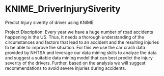 # KNIME_DriverInjurySiverity
Predict Injury siverity of driver using KNIME

Project Discription: 
Every year we have a huge number of road accidents happening in the US. Thus, it needs a thorough understanding of the circumstances and factors that lead to an accident and the resulting injuries to be able to improve the situation. For this we use the car crash data provided by NHTSA and leverage our data mining skills to analyze the data and suggest a suitable data mining model that can best predict the injury severity of the drivers. 
Further, based on the analysis we will suggest recommendations to avoid severe injuries during accidents. 

